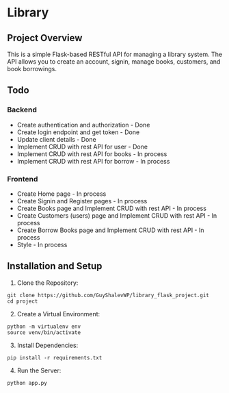 # Library

## Project Overview

This is a simple Flask-based RESTful API for managing a library system. The API allows you to create an account, signin, manage books, customers, and book borrowings.

## Todo

### Backend

-   Create authentication and authorization - Done
-   Create login endpoint and get token - Done
-   Update client details - Done
-   Implement CRUD with rest API for user - Done
-   Implement CRUD with rest API for books - In process
-   Implement CRUD with rest API for borrow - In process

### Frontend

-   Create Home page - In process
-   Create Signin and Register pages - In process
-   Create Books page and Implement CRUD with rest API - In process
-   Create Customers (users) page and Implement CRUD with rest API - In process
-   Create Borrow Books page and Implement CRUD with rest API - In process
-   Style - In process

## Installation and Setup

1. Clone the Repository:

```
git clone https://github.com/GuyShalevWP/library_flask_project.git
cd project
```

2. Create a Virtual Environment:

```
python -m virtualenv env
source venv/bin/activate
```

3. Install Dependencies:

```
pip install -r requirements.txt
```

4. Run the Server:

```
python app.py
```
